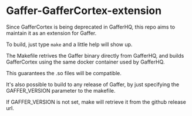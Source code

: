 # Gaffer-GafferCortex-extension
Since GafferCortex is being deprecated in GafferHQ, 
this repo aims to maintain it as an extension for Gaffer.

To build, just type `make` and a little help will show up. 

The Makefile retrives the Gaffer binary directly from GafferHQ, and builds
GafferCortex using the same docker container used by GafferHQ. 

This guarantees the .so files will be compatible.

It's also possible to build to any release of Gaffer, by just specifying the 
GAFFER_VERSION parameter to the makefile. 

If GAFFER_VERSION is not set, make will retrieve it from the github release url. 

